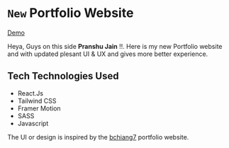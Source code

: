 # `New` Portfolio Website

[Demo](https://pranshuportfolio.netlify.app)

Heya, Guys on this side **Pranshu Jain** !!. Here is my new Portfolio website and with updated plesant UI & UX and gives more better experience.

## Tech Technologies Used

- React.Js
- Tailwind CSS
- Framer Motion
- SASS
- Javascript

The UI or design is inspired by the [bchiang7](https://github.com/bchiang7) portfolio website.
